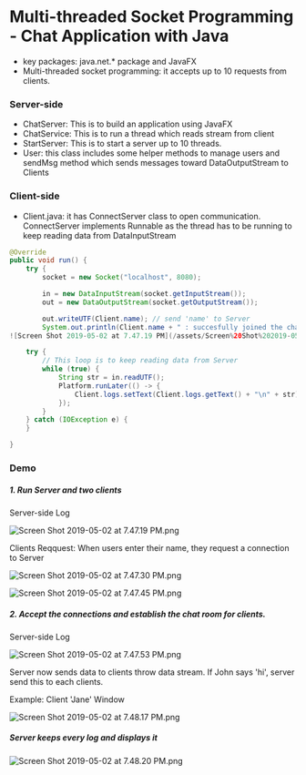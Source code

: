 # Multi-threaded Socket Programming - Chat Application with Java

- key packages: java.net.\* package and JavaFX
- Multi-threaded socket programming: it accepts up to 10 requests from clients.

### Server-side

- ChatServer: This is to build an application using JavaFX
- ChatService: This is to run a thread which reads stream from client
- StartServer: This is to start a server up to 10 threads.
- User: this class includes some helper methods to manage users and sendMsg method which sends messages toward DataOutputStream to Clients

### Client-side

- Client.java: it has ConnectServer class to open communication. ConnectServer implements Runnable as the thread has to be running to keep reading data from DataInputStream

```Java
@Override
public void run() {
    try {
        socket = new Socket("localhost", 8080);

        in = new DataInputStream(socket.getInputStream());
        out = new DataOutputStream(socket.getOutputStream());

        out.writeUTF(Client.name); // send 'name' to Server
        System.out.println(Client.name + " : succesfully joined the chat room: ");
![Screen Shot 2019-05-02 at 7.47.19 PM](/assets/Screen%20Shot%202019-05-02%20at%207.47.19%20PM.png)

    try {
        // This loop is to keep reading data from Server
        while (true) {
            String str = in.readUTF();
            Platform.runLater(() -> {
                Client.logs.setText(Client.logs.getText() + "\n" + str);
            });
        }
    } catch (IOException e) {
    }

}
```

### Demo

##### 1. Run Server and two clients

Server-side Log

![Screen Shot 2019-05-02 at 7.47.19 PM.png](https://i.loli.net/2019/05/03/5ccb8596226b7.png)

 Clients Reqquest: When users enter their name, they request a connection to Server

![Screen Shot 2019-05-02 at 7.47.30 PM.png](https://i.loli.net/2019/05/03/5ccb85dca5c47.png)

![Screen Shot 2019-05-02 at 7.47.45 PM.png](https://i.loli.net/2019/05/03/5ccb8615d7c5b.png)

##### 2. Accept the connections and establish the chat room for clients.

Server-side Log 

![Screen Shot 2019-05-02 at 7.47.53 PM.png](https://i.loli.net/2019/05/03/5ccb86203ac56.png)

Server now sends data to clients throw data stream. If John says 'hi', server send this to each clients.

Example: Client 'Jane' Window 

![Screen Shot 2019-05-02 at 7.48.17 PM.png](https://i.loli.net/2019/05/03/5ccb86df0637a.png)

##### Server keeps every log and displays it

![Screen Shot 2019-05-02 at 7.48.20 PM.png](https://i.loli.net/2019/05/03/5ccb870374d5c.png)